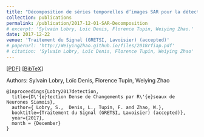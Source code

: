 ```yaml
---
title: "Décomposition de séries temporelles d’images SAR pour la détection de changement"
collection: publications
permalink: /publication/2017-12-01-SAR-Decomposition
# excerpt: 'Sylvain Lobry, Loïc Denis, Florence Tupin, Weiying Zhao.'
date: 2017-12-22
venue: 'Traitement du Signal (GRETSI, Lavoisier) (accepted)'
# paperurl: 'http://WeiyingZhao.github.io/files/2018rfiap.pdf'
# citation: 'Sylvain Lobry, Loïc Denis, Florence Tupin, Weiying Zhao'
---
```


[[PDF]](http://WeiyingZhao.github.io/files/2018rfiap.pdf) [[BibTeX]](http://WeiyingZhao.github.io/files/2017SARDecomposition.bib)

Authors: Sylvain Lobry, Loïc Denis, Florence Tupin, Weiying Zhao

```
@inproceedings{Lobry2017detection,
  title={D\'{e}tection Dense de Changements par R\'{e}seaux de Neurones Siamois},
  author={ Lobry, S.,  Denis, L., Tupin, F. and Zhao, W.},
  booktitle={Traitement du Signal (GRETSI, Lavoisier) (accepted)},
  year={2017},
  month = {December}
}

```



